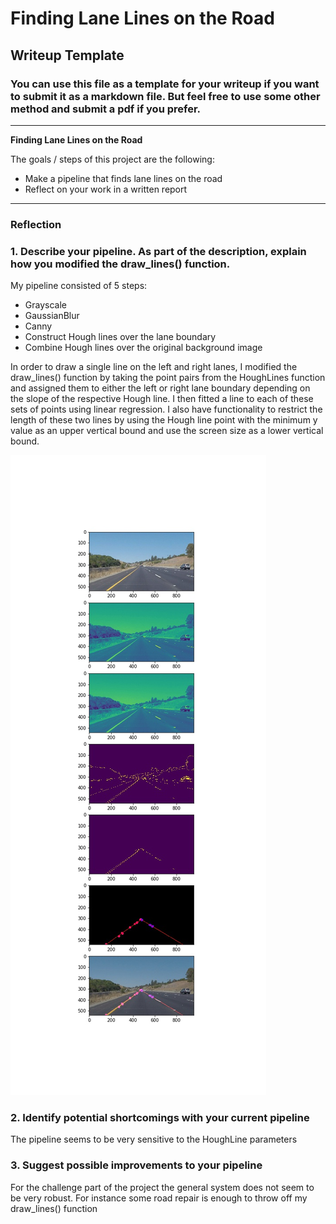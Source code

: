 # **Finding Lane Lines on the Road** 

## Writeup Template

### You can use this file as a template for your writeup if you want to submit it as a markdown file. But feel free to use some other method and submit a pdf if you prefer.

---

**Finding Lane Lines on the Road**

The goals / steps of this project are the following:
* Make a pipeline that finds lane lines on the road
* Reflect on your work in a written report


[//]: # (Image References)

[image1]: ./test_images_output/solidYellowCurve.jpg "SolidYellowCurve"
[image2]: ./test_images_output/solidWhiteCurve.jpg "SolidWhiteCurve"
---

### Reflection

### 1. Describe your pipeline. As part of the description, explain how you modified the draw_lines() function.

My pipeline consisted of 5 steps: 
- Grayscale
- GaussianBlur
- Canny
- Construct Hough lines over the lane boundary
- Combine Hough lines over the original background image

In order to draw a single line on the left and right lanes, I modified the draw_lines() function by taking the point pairs from the HoughLines function and assigned them to either the left or right lane boundary depending on the slope of the respective Hough line. I then fitted a line to each of these sets of points using linear regression. I also have functionality to restrict the length of these two lines by using the Hough line point with the minimum y value as an upper vertical bound and use the screen size as a lower vertical bound.
 

![The dots over each line are indicating Hough line points assigned to the left the right lanes][image1]


### 2. Identify potential shortcomings with your current pipeline

The pipeline seems to be very sensitive to the HoughLine parameters


### 3. Suggest possible improvements to your pipeline

For the challenge part of the project the general system does not seem to be very robust. For instance some road repair is enough to throw off my draw_lines() function
